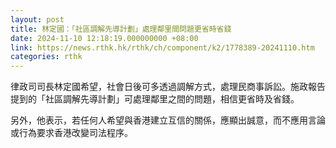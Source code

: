 ```yaml
---
layout: post
title: 林定國：「社區調解先導計劃」處理鄰里間問題更省時省錢
date: 2024-11-10 12:18:19.000000000 +08:00
link: https://news.rthk.hk/rthk/ch/component/k2/1778389-20241110.htm
categories: rthk
---
```


律政司司長林定國希望，社會日後可多透過調解方式，處理民商事訴訟。施政報告提到的「社區調解先導計劃」可處理鄰里之間的問題，相信更省時及省錢。

另外，他表示，若任何人希望與香港建立互信的關係，應顯出誠意，而不應用言論或行為要求香港改變司法程序。
